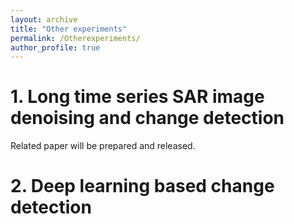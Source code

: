 ```yaml
---
layout: archive
title: "Other experiments"
permalink: /Otherexperiments/
author_profile: true
---
```


# 1. Long time series SAR image denoising and change detection

Related paper will be prepared and released.

# 2. Deep learning based change detection
